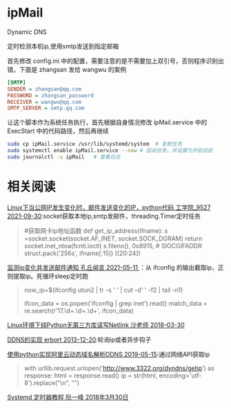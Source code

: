 # ipMail

Dynamic DNS

定时检测本机ip,使用smtp发送到指定邮箱

首先修改 config.ini 中的配置，需要注意的是不需要加上双引号，否则程序识别出错，下面是 zhangsan 发给 wangwu 的案例

```ini
[SMTP]
SENDER = zhangsan@qq.com
PASSWORD = zhangsan_password
RECEIVER = wangwu@qq.com
SMTP_SERVER = smtp.qq.com
```

让这个脚本作为系统任务执行，首先根据自身情况修改 ipMail.service 中的 ExecStart 中的代码路径，然后再继续

```bash
sudo cp ipMail.service /usr/lib/systemd/system  # 复制任务
sudo systemctl enable ipMail.service --now # 启动任务，并设置为开启自启
sudo journalctl -u ipMail   # 查看日志
```

# 相关阅读

[Linux下当公网IP发生变化时，邮件发送变化的IP，python代码 工学院_9527 2021-09-30](https://blog.csdn.net/qq_41958350/article/details/120568166):socket获取本地ip,smtp发邮件，threading.Timer定时任务

> #获取网卡ip地址函数
> def get_ip_address(ifname):
>         s =socket.socket(socket.AF_INET, socket.SOCK_DGRAM)
>         return socket.inet_ntoa(fcntl.ioctl(
>         s.fileno(),
>         0x8915,  # SIOCGIFADDR
>         struct.pack('256s', ifname[:15])
>         )[20:24])

[监测ip变化并发送邮件通知 孔丘闻言 2021-05-11 ](https://blog.csdn.net/xiaodsadwwq/article/details/116654485)：从 ifconfig 的输出截取ip，正则提取ip。死循环sleep定时跑

> now_ip=$(ifconfig utun2 | tr -s ' ' | cut -d' ' -f2 | tail -n1)
>
> ifcon_data = os.popen('ifconfig | grep inet').read()
> match_data = re.search(r'17\.\d+\.\d+\.\d+', ifcon_data)

[Linux环境下纯Python无第三方库读写Netlink 沙老师 2018-03-30](https://blog.csdn.net/shajunxing/article/details/79755996)

[DDNS的实现 erbort  2013-12-20](https://blog.csdn.net/cp25807720/article/details/17452439):轮询ip或者异步钩子

[使用python实现阿里云动态域名解析DDNS 2019-05-15](https://developer.aliyun.com/article/702552):通过网络API获取ip
> with urllib.request.urlopen('http://www.3322.org/dyndns/getip') as response:
>         html = response.read()
>         ip = str(html, encoding='utf-8').replace("\n", "")

[Systemd 定时器教程 阮一峰 2018年3月30日](https://www.ruanyifeng.com/blog/2018/03/systemd-timer.html)

